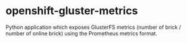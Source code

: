 # openshift-gluster-metrics

Python application which exposes GlusterFS metrics (number of brick / number of online brick) using the Prometheus metrics format.
